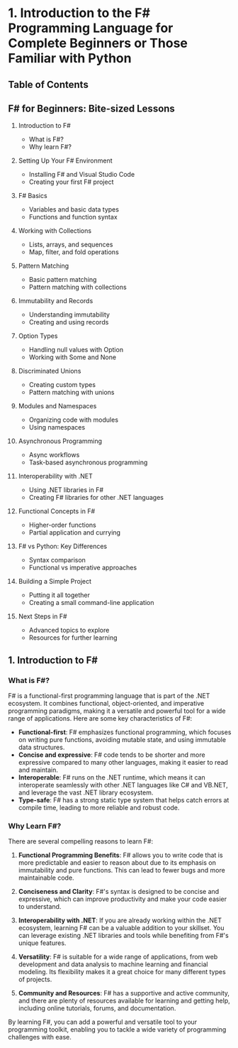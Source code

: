 
# 1. Introduction to the F\# Programming Language for Complete Beginners or Those Familiar with Python

## Table of Contents

## F# for Beginners: Bite-sized Lessons

1. Introduction to F#
   - What is F#?
   - Why learn F#?

2. Setting Up Your F# Environment
   - Installing F# and Visual Studio Code
   - Creating your first F# project

3. F# Basics
   - Variables and basic data types
   - Functions and function syntax

4. Working with Collections
   - Lists, arrays, and sequences
   - Map, filter, and fold operations

5. Pattern Matching
   - Basic pattern matching
   - Pattern matching with collections

6. Immutability and Records
   - Understanding immutability
   - Creating and using records

7. Option Types
   - Handling null values with Option
   - Working with Some and None

8. Discriminated Unions
   - Creating custom types
   - Pattern matching with unions

9. Modules and Namespaces
   - Organizing code with modules
   - Using namespaces

10. Asynchronous Programming
    - Async workflows
    - Task-based asynchronous programming

11. Interoperability with .NET
    - Using .NET libraries in F#
    - Creating F# libraries for other .NET languages

12. Functional Concepts in F#
    - Higher-order functions
    - Partial application and currying

13. F# vs Python: Key Differences
    - Syntax comparison
    - Functional vs imperative approaches

14. Building a Simple Project
    - Putting it all together
    - Creating a small command-line application

15. Next Steps in F#
    - Advanced topics to explore
    - Resources for further learning

## 1. Introduction to F\#

### What is F\#?

F# is a functional-first programming language that is part of the .NET ecosystem. It combines functional, object-oriented, and imperative programming paradigms, making it a versatile and powerful tool for a wide range of applications. Here are some key characteristics of F#:

- **Functional-first**: F# emphasizes functional programming, which focuses on writing pure functions, avoiding mutable state, and using immutable data structures.
- **Concise and expressive**: F# code tends to be shorter and more expressive compared to many other languages, making it easier to read and maintain.
- **Interoperable**: F# runs on the .NET runtime, which means it can interoperate seamlessly with other .NET languages like C# and VB.NET, and leverage the vast .NET library ecosystem.
- **Type-safe**: F# has a strong static type system that helps catch errors at compile time, leading to more reliable and robust code.

### Why Learn F#?

There are several compelling reasons to learn F#:

1. **Functional Programming Benefits**: F# allows you to write code that is more predictable and easier to reason about due to its emphasis on immutability and pure functions. This can lead to fewer bugs and more maintainable code.

2. **Conciseness and Clarity**: F#'s syntax is designed to be concise and expressive, which can improve productivity and make your code easier to understand.

3. **Interoperability with .NET**: If you are already working within the .NET ecosystem, learning F# can be a valuable addition to your skillset. You can leverage existing .NET libraries and tools while benefiting from F#'s unique features.

4. **Versatility**: F# is suitable for a wide range of applications, from web development and data analysis to machine learning and financial modeling. Its flexibility makes it a great choice for many different types of projects.

5. **Community and Resources**: F# has a supportive and active community, and there are plenty of resources available for learning and getting help, including online tutorials, forums, and documentation.

By learning F#, you can add a powerful and versatile tool to your programming toolkit, enabling you to tackle a wide variety of programming challenges with ease.